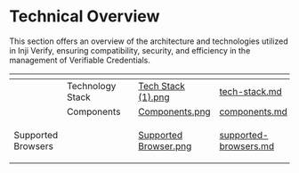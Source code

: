 # Technical Overview

This section offers an overview of the architecture and technologies utilized in Inji Verify, ensuring compatibility, security, and efficiency in the management of Verifiable Credentials.

<table data-view="cards"><thead><tr><th></th><th></th><th></th><th data-hidden data-card-cover data-type="files"></th><th data-hidden data-card-target data-type="content-ref"></th></tr></thead><tbody><tr><td></td><td>Technology Stack</td><td></td><td><a href="../../.gitbook/assets/Tech Stack (1).png">Tech Stack (1).png</a></td><td><a href="tech-stack.md">tech-stack.md</a></td></tr><tr><td></td><td>Components</td><td></td><td><a href="../../.gitbook/assets/Components.png">Components.png</a></td><td><a href="components.md">components.md</a></td></tr><tr><td><p></p><p>Supported Browsers</p></td><td></td><td></td><td><a href="../../.gitbook/assets/Supported Browser.png">Supported Browser.png</a></td><td><a href="supported-browsers.md">supported-browsers.md</a></td></tr></tbody></table>

